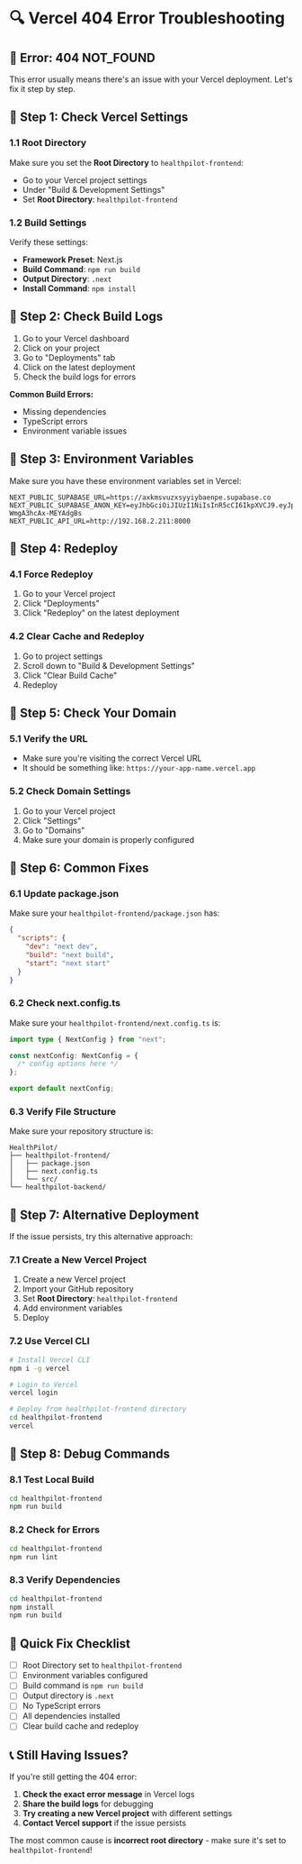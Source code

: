 # 🔍 **Vercel 404 Error Troubleshooting**

## 🚨 **Error: 404 NOT_FOUND**

This error usually means there's an issue with your Vercel deployment. Let's fix it step by step.

## 🔧 **Step 1: Check Vercel Settings**

### **1.1 Root Directory**
Make sure you set the **Root Directory** to `healthpilot-frontend`:
- Go to your Vercel project settings
- Under "Build & Development Settings"
- Set **Root Directory**: `healthpilot-frontend`

### **1.2 Build Settings**
Verify these settings:
- **Framework Preset**: Next.js
- **Build Command**: `npm run build`
- **Output Directory**: `.next`
- **Install Command**: `npm install`

## 🔧 **Step 2: Check Build Logs**

1. Go to your Vercel dashboard
2. Click on your project
3. Go to "Deployments" tab
4. Click on the latest deployment
5. Check the build logs for errors

**Common Build Errors:**
- Missing dependencies
- TypeScript errors
- Environment variable issues

## 🔧 **Step 3: Environment Variables**

Make sure you have these environment variables set in Vercel:

```
NEXT_PUBLIC_SUPABASE_URL=https://axkmsvuzxsyyiybaenpe.supabase.co
NEXT_PUBLIC_SUPABASE_ANON_KEY=eyJhbGciOiJIUzI1NiIsInR5cCI6IkpXVCJ9.eyJpc3MiOiJzdXBhYmFzZSIsInJlZiI6ImF4a21zdnV6eHN5eWl5YmFlbnBlIiwicm9sZSI6ImFub24iLCJpYXQiOjE3NTQwMTgwMzMsImV4cCI6MjA2OTU5NDAzM30.bWb6bUoD9eBvMFhJJ0Lq2qVb-WmgA3hcAx-MEYAdgBs
NEXT_PUBLIC_API_URL=http://192.168.2.211:8000
```

## 🔧 **Step 4: Redeploy**

### **4.1 Force Redeploy**
1. Go to your Vercel project
2. Click "Deployments"
3. Click "Redeploy" on the latest deployment

### **4.2 Clear Cache and Redeploy**
1. Go to project settings
2. Scroll down to "Build & Development Settings"
3. Click "Clear Build Cache"
4. Redeploy

## 🔧 **Step 5: Check Your Domain**

### **5.1 Verify the URL**
- Make sure you're visiting the correct Vercel URL
- It should be something like: `https://your-app-name.vercel.app`

### **5.2 Check Domain Settings**
1. Go to your Vercel project
2. Click "Settings"
3. Go to "Domains"
4. Make sure your domain is properly configured

## 🔧 **Step 6: Common Fixes**

### **6.1 Update package.json**
Make sure your `healthpilot-frontend/package.json` has:
```json
{
  "scripts": {
    "dev": "next dev",
    "build": "next build",
    "start": "next start"
  }
}
```

### **6.2 Check next.config.ts**
Make sure your `healthpilot-frontend/next.config.ts` is:
```typescript
import type { NextConfig } from "next";

const nextConfig: NextConfig = {
  /* config options here */
};

export default nextConfig;
```

### **6.3 Verify File Structure**
Make sure your repository structure is:
```
HealthPilot/
├── healthpilot-frontend/
│   ├── package.json
│   ├── next.config.ts
│   └── src/
└── healthpilot-backend/
```

## 🔧 **Step 7: Alternative Deployment**

If the issue persists, try this alternative approach:

### **7.1 Create a New Vercel Project**
1. Create a new Vercel project
2. Import your GitHub repository
3. Set **Root Directory**: `healthpilot-frontend`
4. Add environment variables
5. Deploy

### **7.2 Use Vercel CLI**
```bash
# Install Vercel CLI
npm i -g vercel

# Login to Vercel
vercel login

# Deploy from healthpilot-frontend directory
cd healthpilot-frontend
vercel
```

## 🔧 **Step 8: Debug Commands**

### **8.1 Test Local Build**
```bash
cd healthpilot-frontend
npm run build
```

### **8.2 Check for Errors**
```bash
cd healthpilot-frontend
npm run lint
```

### **8.3 Verify Dependencies**
```bash
cd healthpilot-frontend
npm install
npm run build
```

## 🎯 **Quick Fix Checklist**

- [ ] Root Directory set to `healthpilot-frontend`
- [ ] Environment variables configured
- [ ] Build command is `npm run build`
- [ ] Output directory is `.next`
- [ ] No TypeScript errors
- [ ] All dependencies installed
- [ ] Clear build cache and redeploy

## 📞 **Still Having Issues?**

If you're still getting the 404 error:

1. **Check the exact error message** in Vercel logs
2. **Share the build logs** for debugging
3. **Try creating a new Vercel project** with different settings
4. **Contact Vercel support** if the issue persists

The most common cause is **incorrect root directory** - make sure it's set to `healthpilot-frontend`! 